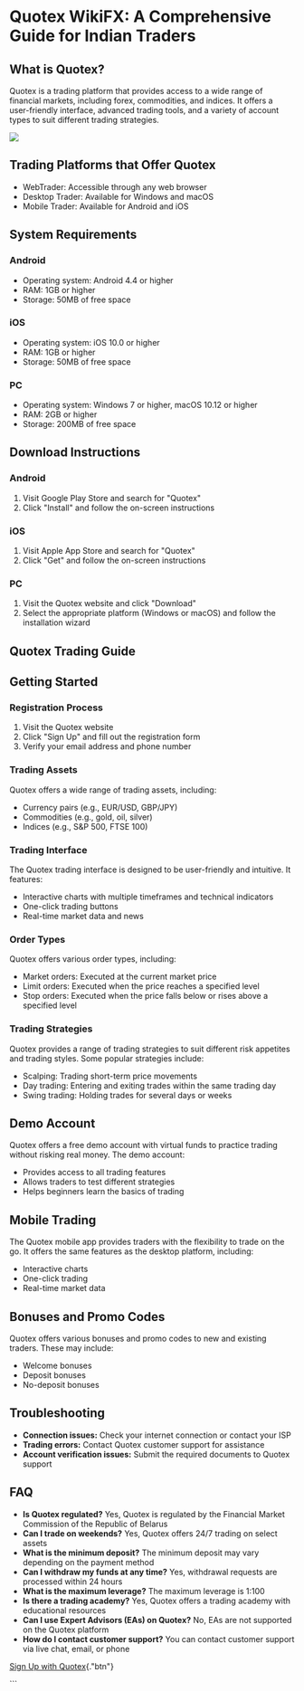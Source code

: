 # Quotex WikiFX: A Comprehensive Guide for Indian Traders

## What is Quotex?

Quotex is a trading platform that provides access to a wide range of
financial markets, including forex, commodities, and indices. It offers
a user-friendly interface, advanced trading tools, and a variety of
account types to suit different trading strategies.

[![](https://static.quotex.io/files/4_en/300_250.jpg)](https://traff.sbs/brokerqxlid)

## Trading Platforms that Offer Quotex

-   WebTrader: Accessible through any web browser
-   Desktop Trader: Available for Windows and macOS
-   Mobile Trader: Available for Android and iOS

## System Requirements

### Android

-   Operating system: Android 4.4 or higher
-   RAM: 1GB or higher
-   Storage: 50MB of free space

### iOS

-   Operating system: iOS 10.0 or higher
-   RAM: 1GB or higher
-   Storage: 50MB of free space

### PC

-   Operating system: Windows 7 or higher, macOS 10.12 or higher
-   RAM: 2GB or higher
-   Storage: 200MB of free space

## Download Instructions

### Android

1.  Visit Google Play Store and search for "Quotex"
2.  Click "Install" and follow the on-screen instructions

### iOS

1.  Visit Apple App Store and search for "Quotex"
2.  Click "Get" and follow the on-screen instructions

### PC

1.  Visit the Quotex website and click "Download"
2.  Select the appropriate platform (Windows or macOS) and follow the
    installation wizard

## Quotex Trading Guide

## Getting Started

### Registration Process

1.  Visit the Quotex website
2.  Click "Sign Up" and fill out the registration form
3.  Verify your email address and phone number

### Trading Assets

Quotex offers a wide range of trading assets, including:

-   Currency pairs (e.g., EUR/USD, GBP/JPY)
-   Commodities (e.g., gold, oil, silver)
-   Indices (e.g., S&P 500, FTSE 100)

### Trading Interface

The Quotex trading interface is designed to be user-friendly and
intuitive. It features:

-   Interactive charts with multiple timeframes and technical indicators
-   One-click trading buttons
-   Real-time market data and news

### Order Types

Quotex offers various order types, including:

-   Market orders: Executed at the current market price
-   Limit orders: Executed when the price reaches a specified level
-   Stop orders: Executed when the price falls below or rises above a
    specified level

### Trading Strategies

Quotex provides a range of trading strategies to suit different risk
appetites and trading styles. Some popular strategies include:

-   Scalping: Trading short-term price movements
-   Day trading: Entering and exiting trades within the same trading day
-   Swing trading: Holding trades for several days or weeks

## Demo Account

Quotex offers a free demo account with virtual funds to practice trading
without risking real money. The demo account:

-   Provides access to all trading features
-   Allows traders to test different strategies
-   Helps beginners learn the basics of trading

## Mobile Trading

The Quotex mobile app provides traders with the flexibility to trade on
the go. It offers the same features as the desktop platform, including:

-   Interactive charts
-   One-click trading
-   Real-time market data

## Bonuses and Promo Codes

Quotex offers various bonuses and promo codes to new and existing
traders. These may include:

-   Welcome bonuses
-   Deposit bonuses
-   No-deposit bonuses

## Troubleshooting

-   **Connection issues:** Check your internet connection or contact
    your ISP
-   **Trading errors:** Contact Quotex customer support for assistance
-   **Account verification issues:** Submit the required documents to
    Quotex support

## FAQ

-   **Is Quotex regulated?** Yes, Quotex is regulated by the Financial
    Market Commission of the Republic of Belarus
-   **Can I trade on weekends?** Yes, Quotex offers 24/7 trading on
    select assets
-   **What is the minimum deposit?** The minimum deposit may vary
    depending on the payment method
-   **Can I withdraw my funds at any time?** Yes, withdrawal requests
    are processed within 24 hours
-   **What is the maximum leverage?** The maximum leverage is 1:100
-   **Is there a trading academy?** Yes, Quotex offers a trading academy
    with educational resources
-   **Can I use Expert Advisors (EAs) on Quotex?** No, EAs are not
    supported on the Quotex platform
-   **How do I contact customer support?** You can contact customer
    support via live chat, email, or phone

[Sign Up with
Quotex](\%22https://traff.sbs/brokerqxsignup\%22){."btn"}

\`\`\`

